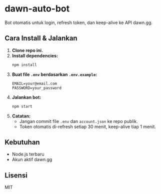 # dawn-auto-bot

Bot otomatis untuk login, refresh token, dan keep-alive ke API dawn.gg.

## Cara Install & Jalankan

1. **Clone repo ini.**
2. **Install dependencies:**
   ```bash
   npm install
   ```
3. **Buat file `.env` berdasarkan `.env.example`:**
   ```
   EMAIL=your@email.com
   PASSWORD=your_password
   ```
4. **Jalankan bot:**
   ```bash
   npm start
   ```
5. **Catatan:**  
   - Jangan commit file `.env` dan `account.json` ke repo publik.
   - Token otomatis di-refresh setiap 30 menit, keep-alive tiap 1 menit.

## Kebutuhan

- Node.js terbaru
- Akun aktif dawn.gg

## Lisensi

MIT
